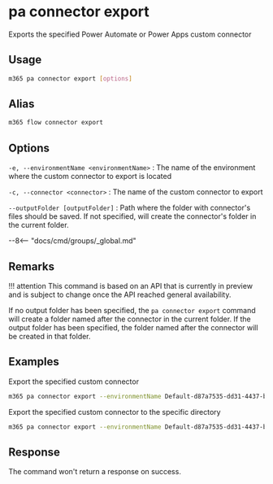 # pa connector export

Exports the specified Power Automate or Power Apps custom connector

## Usage

```sh
m365 pa connector export [options]
```

## Alias

```sh
m365 flow connector export
```

## Options

`-e, --environmentName <environmentName>`
: The name of the environment where the custom connector to export is located

`-c, --connector <connector>`
: The name of the custom connector to export

`--outputFolder [outputFolder]`
: Path where the folder with connector's files should be saved. If not specified, will create the connector's folder in the current folder.

--8<-- "docs/cmd/groups/_global.md"

## Remarks

!!! attention
    This command is based on an API that is currently in preview and is subject to change once the API reached general availability.

If no output folder has been specified, the `pa connector export` command will create a folder named after the connector in the current folder. If the output folder has been specified, the folder named after the connector will be created in that folder.

## Examples

Export the specified custom connector

```sh
m365 pa connector export --environmentName Default-d87a7535-dd31-4437-bfe1-95340acd55c5 --connector shared_connector-201-5f20a1f2d8d6777a75-5fa602f410652f4dfa
```

Export the specified custom connector to the specific directory

```sh
m365 pa connector export --environmentName Default-d87a7535-dd31-4437-bfe1-95340acd55c5 --connector shared_connector-201-5f20a1f2d8d6777a75-5fa602f410652f4dfa --outputFolder connector
```

## Response

The command won't return a response on success.
